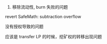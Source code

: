 1. 移除流动性, burn 失败的问题

revert SafeMath: subtraction overflow

没有授权导致的问题

应该是 transfer LP 的时候，挖矿权的转移出现问题

